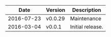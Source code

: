 | Date        | Version | Description |
| ----------- | ------- | ----------- |
| 2016-07-23  | v0.0.29 | Maintenance |
| 2016-03-04  | v0.0.1  | Initial release. |
